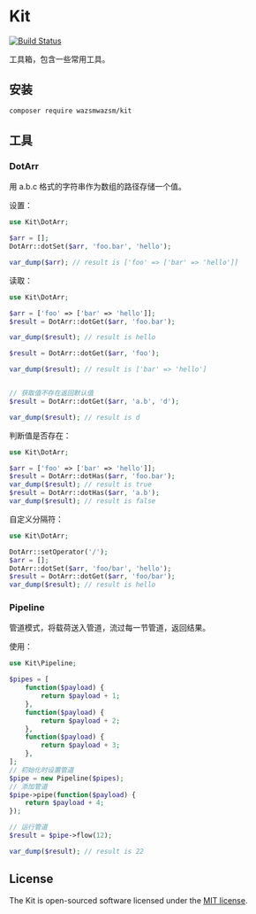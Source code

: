 # Kit
[![Build Status](https://travis-ci.org/wazsmwazsm/Kit.svg?branch=master)](https://travis-ci.org/wazsmwazsm/Kit)

工具箱，包含一些常用工具。

## 安装

```bash
composer require wazsmwazsm/kit
```

## 工具

### DotArr
用 a.b.c 格式的字符串作为数组的路径存储一个值。

设置：
```php
use Kit\DotArr;

$arr = [];
DotArr::dotSet($arr, 'foo.bar', 'hello');

var_dump($arr); // result is ['foo' => ['bar' => 'hello']]
```
读取：
```php
use Kit\DotArr;

$arr = ['foo' => ['bar' => 'hello']];
$result = DotArr::dotGet($arr, 'foo.bar');

var_dump($result); // result is hello

$result = DotArr::dotGet($arr, 'foo');

var_dump($result); // result is ['bar' => 'hello']


// 获取值不存在返回默认值
$result = DotArr::dotGet($arr, 'a.b', 'd');

var_dump($result); // result is d

```

判断值是否存在：
```php
use Kit\DotArr;

$arr = ['foo' => ['bar' => 'hello']];
$result = DotArr::dotHas($arr, 'foo.bar');
var_dump($result); // result is true
$result = DotArr::dotHas($arr, 'a.b');
var_dump($result); // result is false
```

自定义分隔符：
```php
use Kit\DotArr;

DotArr::setOperator('/');
$arr = [];
DotArr::dotSet($arr, 'foo/bar', 'hello');
$result = DotArr::dotGet($arr, 'foo/bar');
var_dump($result); // result is hello
```

### Pipeline

管道模式，将载荷送入管道，流过每一节管道，返回结果。

使用：
```php
use Kit\Pipeline;

$pipes = [
    function($payload) {
        return $payload + 1;
    },
    function($payload) {
        return $payload + 2;
    },
    function($payload) {
        return $payload + 3;
    },
];
// 初始化时设置管道
$pipe = new Pipeline($pipes);
// 添加管道
$pipe->pipe(function($payload) {
    return $payload + 4;
});

// 运行管道
$result = $pipe->flow(12);

var_dump($result); // result is 22
```

## License

The Kit is open-sourced software licensed under the [MIT license](http://opensource.org/licenses/MIT).
